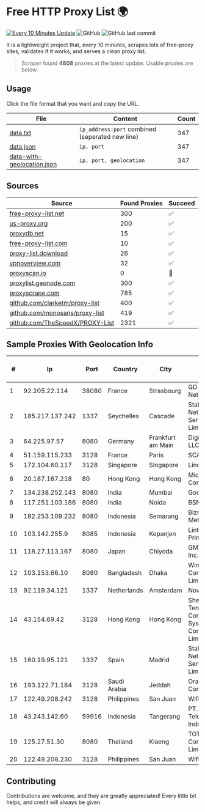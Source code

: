 
# Free HTTP Proxy List 🌍

[![Every 10 Minutes Update](https://github.com/mertguvencli/http-proxy-list/actions/workflows/main.yml/badge.svg?branch=main)](https://github.com/mertguvencli/http-proxy-list/actions/workflows/main.yml)
![GitHub](https://img.shields.io/github/license/mertguvencli/http-proxy-list)
![GitHub last commit](https://img.shields.io/github/last-commit/mertguvencli/http-proxy-list)

It is a lightweight project that, every 10 minutes, scrapes lots of free-proxy sites, validates if it works, and serves a clean proxy list.


> Scraper found **4808** proxies at the latest update. Usable proxies are below.

## Usage

Click the file format that you want and copy the URL.


|File|Content|Count|
|----|-------|-----|
|[data.txt](https://raw.githubusercontent.com/mertguvencli/http-proxy-list/main/proxy-list/data.txt)|`ip_address:port` combined (seperated new line)|347|
|[data.json](https://raw.githubusercontent.com/mertguvencli/http-proxy-list/main/proxy-list/data.json)|`ip, port`|347|
|[data-with-geolocation.json](https://raw.githubusercontent.com/mertguvencli/http-proxy-list/main/proxy-list/data-with-geolocation.json)|`ip, port, geolocation`|347|

## Sources

|Source|Found Proxies|Succeed|
|------|-------------|-------|
|[free-proxy-list.net](https://free-proxy-list.net)|300|✅|
|[us-proxy.org](https://www.us-proxy.org)|200|✅|
|[proxydb.net](http://proxydb.net)|15|✅|
|[free-proxy-list.com](https://free-proxy-list.com/?page=&port=&type%5B%5D=http&type%5B%5D=https&up_time=0&search=Search)|10|✅|
|[proxy-list.download](https://www.proxy-list.download/HTTP)|26|✅|
|[vpnoverview.com](https://vpnoverview.com/privacy/anonymous-browsing/free-proxy-servers)|32|✅|
|[proxyscan.io](https://www.proxyscan.io)|0|🚫|
|[proxylist.geonode.com](https://proxylist.geonode.com/api/proxy-list?limit=300&page=1&sort_by=lastChecked&sort_type=desc&protocols=http,https)|300|✅|
|[proxyscrape.com](https://api.proxyscrape.com/v2/?request=displayproxies&protocol=http&timeout=10000&country=all&ssl=all&anonymity=all)|785|✅|
|[github.com/clarketm/proxy-list](https://raw.githubusercontent.com/clarketm/proxy-list/master/proxy-list-raw.txt)|400|✅|
|[github.com/monosans/proxy-list](https://raw.githubusercontent.com/monosans/proxy-list/main/proxies/http.txt)|419|✅|
|[github.com/TheSpeedX/PROXY-List](https://raw.githubusercontent.com/TheSpeedX/PROXY-List/master/http.txt)|2321|✅|


## Sample Proxies With Geolocation Info

|#|Ip|Port|Country|City|Internet Service Provider|
|-|--|----|-------|----|-------------------------|
|1|92.205.22.114|38080|France|Strasbourg|GD MASS Network|
|2|185.217.137.242|1337|Seychelles|Cascade|Stallion Network Services Limited|
|3|64.225.97.57|8080|Germany|Frankfurt am Main|DigitalOcean, LLC|
|4|51.159.115.233|3128|France|Paris|SCALEWAY|
|5|172.104.60.117|3128|Singapore|Singapore|Linode, LLC|
|6|20.187.167.218|80|Hong Kong|Hong Kong|Microsoft Corporation|
|7|134.238.252.143|8080|India|Mumbai|Google LLC|
|8|117.251.103.186|8080|India|Noida|BSNL Internet|
|9|182.253.109.232|8080|Indonesia|Semarang|Biznet Metronet|
|10|103.142.255.9|8085|Indonesia|Kepanjen|Lintas Data Prima, PT|
|11|118.27.113.167|8080|Japan|Chiyoda|GMO Internet, Inc.|
|12|103.153.66.10|8080|Bangladesh|Dhaka|Windstream Communication Limited|
|13|92.119.34.121|1337|Netherlands|Amsterdam|NovoServe B.V.|
|14|43.154.69.42|3128|Hong Kong|Hong Kong|Shenzhen Tencent Computer Systems Company Limited|
|15|160.19.95.121|1337|Spain|Madrid|Stallion Network Services Limited|
|16|193.122.71.184|3128|Saudi Arabia|Jeddah|Oracle Corporation|
|17|122.49.208.242|3128|Philippines|San Juan|WifiCity, Inc|
|18|43.243.142.60|59916|Indonesia|Tangerang|PT. Mora Telematika Indonesia|
|19|125.27.51.30|8080|Thailand|Klaeng|TOT Public Company Limited|
|20|122.49.208.230|3128|Philippines|San Juan|WifiCity, Inc|



## Contributing

Contributions are welcome, and they are greatly appreciated! Every
little bit helps, and credit will always be given.

